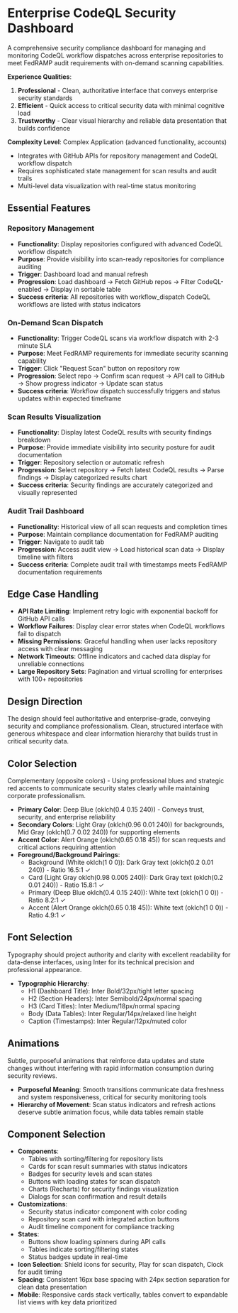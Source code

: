 # Enterprise CodeQL Security Dashboard

A comprehensive security compliance dashboard for managing and monitoring CodeQL workflow dispatches across enterprise repositories to meet FedRAMP audit requirements with on-demand scanning capabilities.

**Experience Qualities**: 
1. **Professional** - Clean, authoritative interface that conveys enterprise security standards
2. **Efficient** - Quick access to critical security data with minimal cognitive load
3. **Trustworthy** - Clear visual hierarchy and reliable data presentation that builds confidence

**Complexity Level**: Complex Application (advanced functionality, accounts)
- Integrates with GitHub APIs for repository management and CodeQL workflow dispatch
- Requires sophisticated state management for scan results and audit trails
- Multi-level data visualization with real-time status monitoring

## Essential Features

### Repository Management
- **Functionality**: Display repositories configured with advanced CodeQL workflow dispatch
- **Purpose**: Provide visibility into scan-ready repositories for compliance auditing
- **Trigger**: Dashboard load and manual refresh
- **Progression**: Load dashboard → Fetch GitHub repos → Filter CodeQL-enabled → Display in sortable table
- **Success criteria**: All repositories with workflow_dispatch CodeQL workflows are listed with status indicators

### On-Demand Scan Dispatch
- **Functionality**: Trigger CodeQL scans via workflow dispatch with 2-3 minute SLA
- **Purpose**: Meet FedRAMP requirements for immediate security scanning capability
- **Trigger**: Click "Request Scan" button on repository row
- **Progression**: Select repo → Confirm scan request → API call to GitHub → Show progress indicator → Update scan status
- **Success criteria**: Workflow dispatch successfully triggers and status updates within expected timeframe

### Scan Results Visualization
- **Functionality**: Display latest CodeQL results with security findings breakdown
- **Purpose**: Provide immediate visibility into security posture for audit documentation
- **Trigger**: Repository selection or automatic refresh
- **Progression**: Select repository → Fetch latest CodeQL results → Parse findings → Display categorized results chart
- **Success criteria**: Security findings are accurately categorized and visually represented

### Audit Trail Dashboard
- **Functionality**: Historical view of all scan requests and completion times
- **Purpose**: Maintain compliance documentation for FedRAMP auditing
- **Trigger**: Navigate to audit tab
- **Progression**: Access audit view → Load historical scan data → Display timeline with filters
- **Success criteria**: Complete audit trail with timestamps meets FedRAMP documentation requirements

## Edge Case Handling
- **API Rate Limiting**: Implement retry logic with exponential backoff for GitHub API calls
- **Workflow Failures**: Display clear error states when CodeQL workflows fail to dispatch
- **Missing Permissions**: Graceful handling when user lacks repository access with clear messaging
- **Network Timeouts**: Offline indicators and cached data display for unreliable connections
- **Large Repository Sets**: Pagination and virtual scrolling for enterprises with 100+ repositories

## Design Direction
The design should feel authoritative and enterprise-grade, conveying security and compliance professionalism. Clean, structured interface with generous whitespace and clear information hierarchy that builds trust in critical security data.

## Color Selection
Complementary (opposite colors) - Using professional blues and strategic red accents to communicate security states clearly while maintaining corporate professionalism.

- **Primary Color**: Deep Blue (oklch(0.4 0.15 240)) - Conveys trust, security, and enterprise reliability
- **Secondary Colors**: Light Gray (oklch(0.96 0.01 240)) for backgrounds, Mid Gray (oklch(0.7 0.02 240)) for supporting elements
- **Accent Color**: Alert Orange (oklch(0.65 0.18 45)) for scan requests and critical actions requiring attention
- **Foreground/Background Pairings**: 
  - Background (White oklch(1 0 0)): Dark Gray text (oklch(0.2 0.01 240)) - Ratio 16.5:1 ✓
  - Card (Light Gray oklch(0.98 0.005 240)): Dark Gray text (oklch(0.2 0.01 240)) - Ratio 15.8:1 ✓
  - Primary (Deep Blue oklch(0.4 0.15 240)): White text (oklch(1 0 0)) - Ratio 8.2:1 ✓
  - Accent (Alert Orange oklch(0.65 0.18 45)): White text (oklch(1 0 0)) - Ratio 4.9:1 ✓

## Font Selection
Typography should project authority and clarity with excellent readability for data-dense interfaces, using Inter for its technical precision and professional appearance.

- **Typographic Hierarchy**: 
  - H1 (Dashboard Title): Inter Bold/32px/tight letter spacing
  - H2 (Section Headers): Inter Semibold/24px/normal spacing  
  - H3 (Card Titles): Inter Medium/18px/normal spacing
  - Body (Data Tables): Inter Regular/14px/relaxed line height
  - Caption (Timestamps): Inter Regular/12px/muted color

## Animations
Subtle, purposeful animations that reinforce data updates and state changes without interfering with rapid information consumption during security reviews.

- **Purposeful Meaning**: Smooth transitions communicate data freshness and system responsiveness, critical for security monitoring tools
- **Hierarchy of Movement**: Scan status indicators and refresh actions deserve subtle animation focus, while data tables remain stable

## Component Selection
- **Components**: 
  - Tables with sorting/filtering for repository lists
  - Cards for scan result summaries with status indicators
  - Badges for security levels and scan states
  - Buttons with loading states for scan dispatch
  - Charts (Recharts) for security findings visualization
  - Dialogs for scan confirmation and result details
- **Customizations**: 
  - Security status indicator component with color coding
  - Repository scan card with integrated action buttons
  - Audit timeline component for compliance tracking
- **States**: 
  - Buttons show loading spinners during API calls
  - Tables indicate sorting/filtering states
  - Status badges update in real-time
- **Icon Selection**: Shield icons for security, Play for scan dispatch, Clock for audit timing
- **Spacing**: Consistent 16px base spacing with 24px section separation for clean data presentation
- **Mobile**: Responsive cards stack vertically, tables convert to expandable list views with key data prioritized